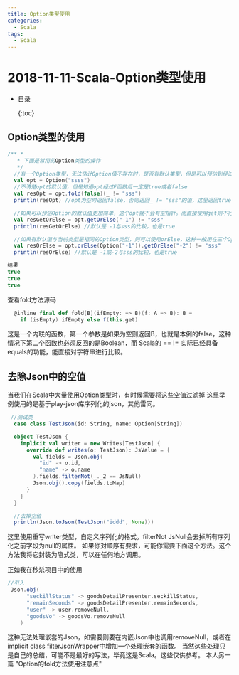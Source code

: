 ```yaml
---
title: Option类型使用
categories:
  - Scala
tags:
  - Scala
---
```


# 2018-11-11-Scala-Option类型使用

* 目录

  {:toc}

## Option类型的使用

```scala
/** *
   * 下面是常用的Option类型的操作
   */
  //有一个Option类型，无法估计Option值不存在时，是否有默认类型，但是可以预估到经过函数F后的默认类型，这种情况很适合使用fold（play的表单验证）
  val opt = Option("ssss")
  //不清楚opt的默认值，但是知道opt经过F函数后一定是true或者false
  val resOpt = opt.fold(false)(_ != "sss")
  println(resOpt) //opt为空时返回false，否则返回_ != "sss"的值，这里返回true

  //如果可以预估Option的默认值更加简单，这个opt就不会有空指针。而直接使用get则不行
  val resGetOrElse = opt.getOrElse("-1") != "sss"
  println(resGetOrElse) //默认是 -1与sss的比较，也是true

  //如果有默认值与当前类型是相同的Option类型，则可以使用orElse，这种一般用在三个Option时,需要与getOrElse连用： A orElse B getOrElse "-1"
  val resOrElse = opt.orElse(Option("-1")).getOrElse("-2") != "sss"
  println(resOrElse) //默认是 -1或-2与sss的比较，也是true

结果
true
true
true
```

查看fold方法源码

```scala
  @inline final def fold[B](ifEmpty: => B)(f: A => B): B =
    if (isEmpty) ifEmpty else f(this.get)
```

这是一个内联的函数，第一个参数是如果为空则返回B，也就是本例的false，这种情况下第二个函数也必须反回的是Boolean，而 Scala的 == != 实际已经具备equals的功能，能直接对字符串进行比较。

## 去除Json中的空值

当我们在Scala中大量使用Option类型时，有时候需要将这些空值过滤掉 这里举例使用的是基于play-json库序列化的json，其他雷同。

```scala
 //测试类
  case class TestJson(id: String, name: Option[String])

  object TestJson {
    implicit val writer = new Writes[TestJson] {
      override def writes(o: TestJson): JsValue = {
        val fields = Json.obj(
          "id" -> o.id,
          "name" -> o.name
        ).fields.filterNot(_._2 == JsNull)
        Json.obj().copy(fields.toMap)
      }
    }
  }

  //去掉空值
  println(Json.toJson(TestJson("iddd", None)))
```

这里使用重写writer类型，自定义序列化的格式。filterNot JsNull会去掉所有序列化之前字段为null的属性。 如果你对顺序有要求，可能你需要下面这个方法。这个方法我将它封装为隐式类，可以在任何地方调用。

正如我在秒杀项目中的使用

```scala
//引入
 Json.obj(
      "seckillStatus" -> goodsDetailPresenter.seckillStatus,
      "remainSeconds" -> goodsDetailPresenter.remainSeconds,
      "user" -> user.removeNull,
      "goodsVo" -> goodsVo.removeNull
    )
```

这种无法处理嵌套的Json，如需要则要在内嵌Json中也调用removeNull，或者在implicit class filterJsonWrapper中增加一个处理嵌套的函数。 当然这些处理只是自己的总结，可能不是最好的写法，毕竟这是Scala。这些仅供参考。 本人另一篇 "Option的fold方法使用注意点"

